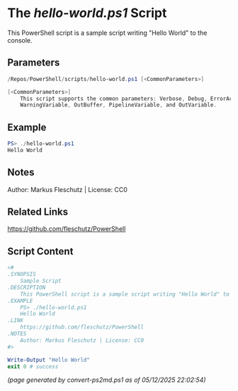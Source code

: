 The *hello-world.ps1* Script
===========================

This PowerShell script is a sample script writing "Hello World" to the console.

Parameters
----------
```powershell
/Repos/PowerShell/scripts/hello-world.ps1 [<CommonParameters>]

[<CommonParameters>]
    This script supports the common parameters: Verbose, Debug, ErrorAction, ErrorVariable, WarningAction, 
    WarningVariable, OutBuffer, PipelineVariable, and OutVariable.
```

Example
-------
```powershell
PS> ./hello-world.ps1
Hello World

```

Notes
-----
Author: Markus Fleschutz | License: CC0

Related Links
-------------
https://github.com/fleschutz/PowerShell

Script Content
--------------
```powershell
<#
.SYNOPSIS
	Sample Script
.DESCRIPTION
	This PowerShell script is a sample script writing "Hello World" to the console.
.EXAMPLE
	PS> ./hello-world.ps1
	Hello World
.LINK
	https://github.com/fleschutz/PowerShell
.NOTES
	Author: Markus Fleschutz | License: CC0
#>

Write-Output "Hello World"
exit 0 # success
```

*(page generated by convert-ps2md.ps1 as of 05/12/2025 22:02:54)*
